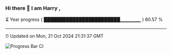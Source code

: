 ### Hi there 👋 I am Harry , 

⏳ Year progress { ████████████████████████▁▁▁▁▁▁ } 80.57 %

---

⏰ Updated on Mon, 21 Oct 2024 21:31:37 GMT

![Progress Bar CI](https://github.com/duykhang68/duykhang68/workflows/Progress%20Bar%20CI/badge.svg)
